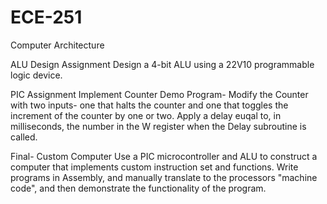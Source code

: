 # ECE-251
Computer Architecture

ALU Design Assignment
  Design a 4-bit ALU using a 22V10 programmable logic device. 

PIC Assignment
  Implement Counter Demo Program- Modify the Counter with two inputs- one that halts the counter and one that toggles the increment of
  the counter by one or two. Apply a delay euqal to, in milliseconds, the number in the W register when the Delay subroutine is called. 

Final- Custom Computer
  Use a PIC microcontroller and ALU to construct  a computer that implements custom instruction set and functions. 
  Write programs in Assembly, and manually translate to the processors "machine code", and then demonstrate the functionality 
  of the program. 
